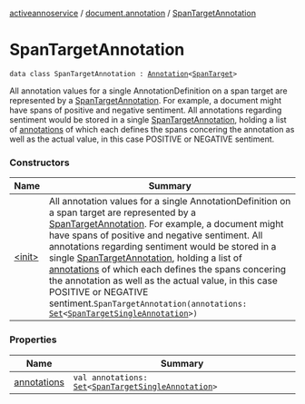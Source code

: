 [activeannoservice](../../index.md) / [document.annotation](../index.md) / [SpanTargetAnnotation](./index.md)

# SpanTargetAnnotation

`data class SpanTargetAnnotation : `[`Annotation`](../-annotation.md)`<`[`SpanTarget`](../../annotationdefinition.target/-span-target/index.md)`>`

All annotation values for a single AnnotationDefinition on a span target are represented by a [SpanTargetAnnotation](./index.md).
For example, a document might have spans of positive and negative sentiment. All annotations regarding sentiment would be
stored in a single [SpanTargetAnnotation](./index.md), holding a list of [annotations](annotations.md) of which each defines the spans concering the annotation
as well as the actual value, in this case POSITIVE or NEGATIVE sentiment.

### Constructors

| Name | Summary |
|---|---|
| [&lt;init&gt;](-init-.md) | All annotation values for a single AnnotationDefinition on a span target are represented by a [SpanTargetAnnotation](./index.md). For example, a document might have spans of positive and negative sentiment. All annotations regarding sentiment would be stored in a single [SpanTargetAnnotation](./index.md), holding a list of [annotations](annotations.md) of which each defines the spans concering the annotation as well as the actual value, in this case POSITIVE or NEGATIVE sentiment.`SpanTargetAnnotation(annotations: `[`Set`](https://kotlinlang.org/api/latest/jvm/stdlib/kotlin.collections/-set/index.html)`<`[`SpanTargetSingleAnnotation`](../-span-target-single-annotation/index.md)`>)` |

### Properties

| Name | Summary |
|---|---|
| [annotations](annotations.md) | `val annotations: `[`Set`](https://kotlinlang.org/api/latest/jvm/stdlib/kotlin.collections/-set/index.html)`<`[`SpanTargetSingleAnnotation`](../-span-target-single-annotation/index.md)`>` |
